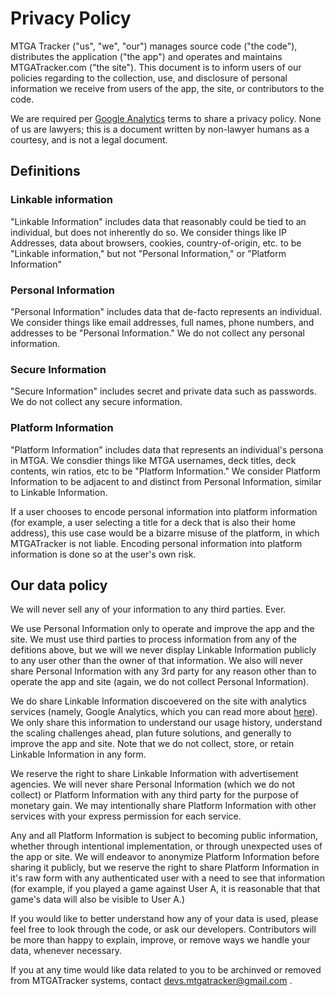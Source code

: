 # Privacy Policy

MTGA Tracker ("us", "we", "our") manages source code ("the code"), distributes the application ("the app") and operates
and maintains MTGATracker.com ("the site"). This document is to inform users of our policies regarding to the
collection, use, and disclosure of personal information we receive from users of the app, the site, or contributors to
the code.

We are required per [Google Analytics](https://www.google.com/analytics/terms/us.html) terms to share a privacy policy.
None of us are lawyers; this is a document written by non-lawyer humans as a courtesy, and is not a legal document.

## Definitions

### Linkable information

"Linkable Information" includes data that reasonably could be tied to an individual, but does not inherently do so. We
consider things like IP Addresses, data about browsers, cookies, country-of-origin, etc. to be "Linkable information,"
but not "Personal Information," or "Platform Information"

### Personal Information

"Personal Information" includes data that de-facto represents an individual. We consider things like email addresses, full names, phone numbers, and addresses to be "Personal Information." We do not collect any personal information.

### Secure Information

"Secure Information" includes secret and private data such as passwords. We do not collect any secure information.

### Platform Information

"Platform Information" includes data that represents an individual's persona in MTGA. We consdier things like MTGA
usernames, deck titles, deck contents, win ratios, etc to be "Platform Information." We consider Platform Information
to be adjacent to and distinct from Personal Information, similar to Linkable Information.

If a user chooses to encode personal information into platform information (for example, a user selecting a title for a deck that is also their home address), this use case would be a bizarre misuse of the platform, in which MTGATracker is not liable. Encoding personal information into platform information is done so at the user's own risk.

## Our data policy

We will never sell any of your information to any third parties. Ever.

We use Personal Information only to operate and improve the app and the site. We must use third parties to process
information from any of the defitions above, but we will we never display Linkable Information
publicly to any user other than the owner of that information. We also will never share Personal Information with any
3rd party for any reason other than to operate the app and site (again, we do not collect Personal Information).

We do share Linkable Information discoevered on the site with analytics services (namely, Google Analytics, which you
can read more about [here](https://www.google.com/policies/privacy/partners/)). We only share this information to
understand our usage history, understand the scaling challenges ahead, plan future solutions, and generally to improve
the app and site. Note that we do not collect, store, or retain Linkable Information in any form.

We reserve the right to share Linkable Information with advertisement agencies. We will never share Personal
Information (which we do not collect) or Platform Information with any third party for the purpose of monetary gain. We may intentionally share Platform Information with other services with your express permission for each service.

Any and all Platform Information is subject to becoming public information, whether through intentional implementation,
or through unexpected uses of the app or site. We will endeavor to anonymize Platform Information before sharing it
publicly, but we reserve the right to share Platform Information in it's raw form with any authenticated user with a need to see that
information (for example, if you played a game against User A, it is reasonable that that game's data will also be visible to User A.)

If you would like to better understand how any of your data is used, please feel free to look through the code, or ask
our developers. Contributors will be more than happy to explain, improve, or remove ways we handle your data, whenever
necessary.

If you at any time would like data related to you to be archinved or removed from MTGATracker systems, contact devs.mtgatracker@gmail.com .
